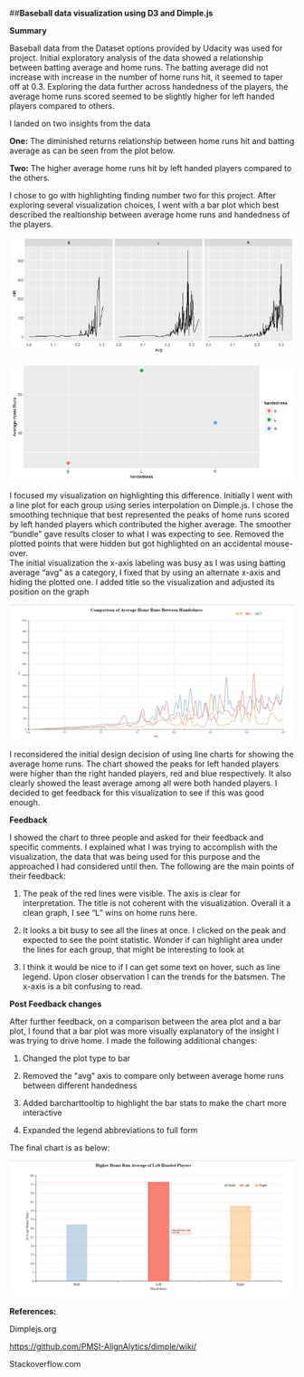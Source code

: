 

##__Baseball data visualization using D3 and Dimple.js__

__Summary__ 

Baseball data from the Dataset options provided by Udacity was used for project. Initial exploratory analysis of the data showed a relationship between batting average and home runs. The batting average did not increase with increase in the number of home runs hit, it seemed to taper off at 0.3. Exploring the data further across handedness of the players, the average home runs scored seemed to be slightly higher for left handed players compared to others.

I landed on two insights from the data 

__One:__ The diminished returns relationship between home runs hit and batting average as can be seen from the plot below. 

__Two:__ The higher average home runs hit by left handed players compared to the others. 

I chose to go with highlighting finding number two for this project. After exploring several visualization choices, I went with a bar plot which best described the realtionship between average home runs and handedness of the players.    

![Home Runs vs Batting Average](/P5/HR_vs_avg.jpeg?raw=true)

![Home Runs vs Batting Average](/P5/Handedness_average.jpeg?raw=true)

 
I focused my visualization on highlighting this difference. Initially I went with a line plot for each group using series interpolation on Dimple.js. I chose the smoothing technique that best represented the peaks of home runs scored by left handed players which contributed the higher average. The smoother “bundle” gave results closer to what I was expecting to see.  Removed the plotted points that were hidden but got highlighted on an accidental mouse-over.  
The initial visualization the x-axis labeling was busy as I was using batting average “avg” as a category, I fixed that by using an alternate x-axis and hiding the plotted one. 
I added title so the visualization and adjusted its position on the graph
 
![Initial Visualization](/P5/Initial_visualization.png?raw=true) 

I reconsidered the initial design decision of using line charts for showing the average home runs.  The chart showed the peaks for left handed players were higher than the right handed players, red and blue respectively. It also clearly showed the least average among all were both handed players.  I decided to get feedback for this visualization to see if this was good enough. 

__Feedback__ 

I showed the chart to three people and asked for their feedback and specific comments. I explained what I was trying to accomplish with the visualization, the data that was being used for this purpose and the approached I had considered until then. The following are the main points of their feedback: 

1.	The peak of the red lines were visible. The axis is clear for interpretation. 
The title is not coherent with the visualization. Overall it a clean graph, I see “L” wins on home runs here. 

2.	It looks a bit busy to see all the lines at once. I clicked on the peak and expected to see the point statistic. Wonder if can highlight area under the lines for each group, that might be interesting to look at 

3.	I think it would be nice to if I can get some text on hover, such as line legend. Upon closer observation I can the trends for the batsmen. The x-axis is a bit confusing to read. 

__Post Feedback changes__


After further feedback, on a comparison between the area plot and a bar plot, I found that a bar plot was more visually explanatory of the insight I was trying to drive home. I made the following additional changes: 

1. Changed the plot type to bar 

2. Removed the "avg" axis to compare only between average home runs between different handedness 

3. Added barcharttooltip to highlight the bar stats to make the chart more interactive 

4. Expanded the legend abbreviations to full form 

The final chart is as below: 

![Final Visualization](/P5/Final_plot.png?raw=true)


__References:__ 

Dimplejs.org

https://github.com/PMSI-AlignAlytics/dimple/wiki/

Stackoverflow.com 
